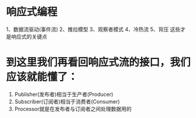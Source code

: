 # 响应式编程
1、数据流驱动(事件流) 2、推拉模型 3、观察者模式 4、冷热流 5、背压 这些才是响应式的关键点

# 到这里我们再看回响应式流的接口，我们应该就能懂了：

1. Publisher(发布者)相当于生产者(Producer)
2. Subscriber(订阅者)相当于消费者(Consumer)
3. Processor就是在发布者与订阅者之间处理数据用的
